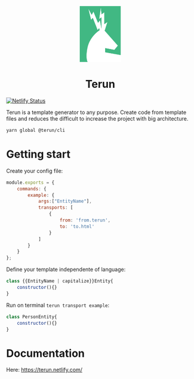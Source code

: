 
<div align="center">
    <img src="packages/terun-doc/docs/.vuepress/public/logo.svg" height="150">
    <h1>Terun</h1>
</div>


[![Netlify Status](https://api.netlify.com/api/v1/badges/ca5d79ef-8e9e-4325-a357-27f180eff7c1/deploy-status)](https://app.netlify.com/sites/loving-nobel-792891/deploys)

Terun is a template generator to any purpose. Create code from template files and reduces the difficult to increase the project with big architecture.

```txt
yarn global @terun/cli
```

# Getting start

Create your config file:

```javascript
module.exports = {
    commands: {
        example: {
            args:["EntityName"],
            transports: [
                {
                    from: 'from.terun',
                    to: 'to.html'
                }
            ]
        }
    }
};
```

Define your template independente of language:

```javascript
class {{EntityName | capitalize}}Entity{
    constructor(){}
}
```

Run on terminal `terun transport example`:

```javascript
class PersonEntity{
    constructor(){}
}
```

# Documentation

Here: https://terun.netlify.com/
